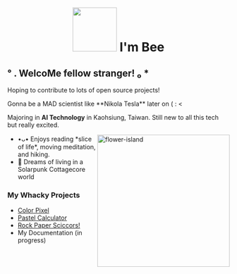 
<h1 align="center"><img src = "https://media4.giphy.com/media/v1.Y2lkPTc5MGI3NjExMzExdjd5OWhyMm8zcm53ZDVlemJtbnNodm8zMzhnc2FqczFhbmg4ciZlcD12MV9pbnRlcm5hbF9naWZfYnlfaWQmY3Q9Zw/RGvJD7iJehKK57K2TG/giphy.gif" width = "100"> I'm Bee</h1>
<h2 >° . WelcoMe fellow stranger! ₀ *</h2>
<p>Hoping to contribute to lots of open source projects!</p>
<p>Gonna be a MAD scientist like **Nikola Tesla** later on   ( : < </p>
<p>Majoring in <b>AI Technology</b> in Kaohsiung, Taiwan. Still new to all this tech but really excited.</p>
<img align="right" alt="flower-island" src="https://i.postimg.cc/MG5cb7X1/flower-island.jpg" width="300" />
<ul>
    <li>•ᴗ• Enjoys reading *slice of life*, moving meditation, and hiking.</li>
    <li>🥺 Dreams of living in a Solarpunk Cottagecore world</li>
</ul>

<h3 > My Whacky Projects </h3>
<ul>
    <li><a href="https://ket3l4.github.io/color-pixel/" target="_blank" rel="noopener noreferrer">Color Pixel</a></li>
    <li><a href="https://ket3l4.github.io/pastel-calculator/" target="_blank" rel="noopener noreferrer">Pastel Calculator</a></li>
    <li><a href="https://ket3l4.github.io/rock-paper-scissor/index.html" target="_blank" rel="noopener noreferrer">Rock Paper Sciccors!</a></li>
    <li><a target="_blank" rel="noopener noreferrer">My Documentation (in progress)</a></li>
</ul>
<!---
ratwitxch/ratwitxch is a ✨ special ✨ repository because its `README.md` (this file) appears on your GitHub profile.
You can click the Preview link to take a look at your changes.
--->
